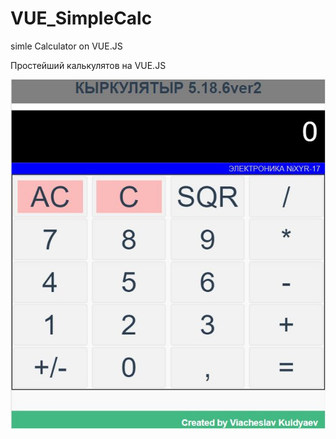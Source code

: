 # VUE_SimpleCalc
simle Calculator on VUE.JS

Простейший калькулятов на VUE.JS

![demo](https://github.com/Kuldyaev/VUE_SimpleCalc/blob/main/img/SimpleCalc.jpg)  

